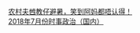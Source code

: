  
[农村夫乸教仔避暑，笑到阿妈都唔认得！](http://www.dianyue.me/archives/879/xmlzjqt36kejf9w3/)  
[2018年7月份时事政治（国内）](http://www.dianyue.me/archives/766/1zrjowuae2htuqrb/)